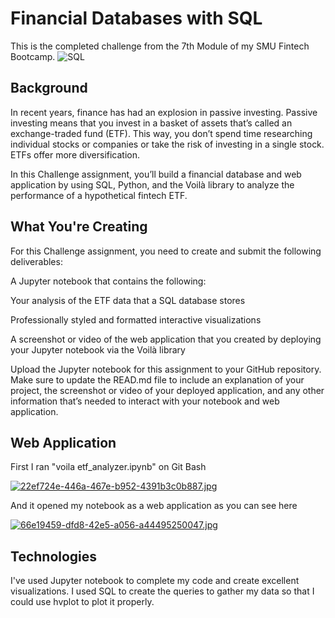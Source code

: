 # Financial Databases with SQL
This is the completed challenge from the 7th Module of my SMU Fintech Bootcamp.
![SQL](https://devcount.com/wp-content/uploads/2021/11/15-Best-SQL-Courses-and-Certifications-to-Take-in-2021-1024x536.jpg)

## Background
In recent years, finance has had an explosion in passive investing. Passive investing means that you invest in a basket of assets that’s called an exchange-traded fund (ETF). This way, you don’t spend time researching individual stocks or companies or take the risk of investing in a single stock. ETFs offer more diversification.

In this Challenge assignment, you’ll build a financial database and web application by using SQL, Python, and the Voilà library to analyze the performance of a hypothetical fintech ETF.

## What You're Creating
For this Challenge assignment, you need to create and submit the following deliverables:

A Jupyter notebook that contains the following:

Your analysis of the ETF data that a SQL database stores

Professionally styled and formatted interactive visualizations

A screenshot or video of the web application that you created by deploying your Jupyter notebook via the Voilà library

Upload the Jupyter notebook for this assignment to your GitHub repository. Make sure to update the READ.md file to include an explanation of your project, the screenshot or video of your deployed application, and any other information that’s needed to interact with your notebook and web application.

## Web Application
First I ran "voila etf_analyzer.ipynb" on Git Bash

[![22ef724e-446a-467e-b952-4391b3c0b887.jpg](https://i.postimg.cc/fyQpqF98/22ef724e-446a-467e-b952-4391b3c0b887.jpg)](https://postimg.cc/YG8dhd8F)

And it opened my notebook as a web application as you can see here

[![66e19459-dfd8-42e5-a056-a44495250047.jpg](https://i.postimg.cc/j57BXKLW/66e19459-dfd8-42e5-a056-a44495250047.jpg)](https://postimg.cc/MMzs6C0x)

## Technologies
I've used Jupyter notebook to complete my code and create excellent visualizations. I used SQL to create the queries to gather my data so that I could use hvplot to plot it properly. 
